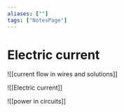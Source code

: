```yaml
---
aliases: [""]
tags: ["NotesPage"]
---
```


# Electric current

![[current flow in wires and solutions]]

![[Electric current]]

![[power in circuits]]